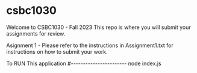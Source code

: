 # csbc1030

Welcome to CSBC1030 - Fall 2023 
This repo is where you will submit your assignments for review. 

Asignment 1 - Please refer to the instructions in Assignment1.txt for instructions on how to submit your work.

To RUN This application
#-----------------------
node index.js